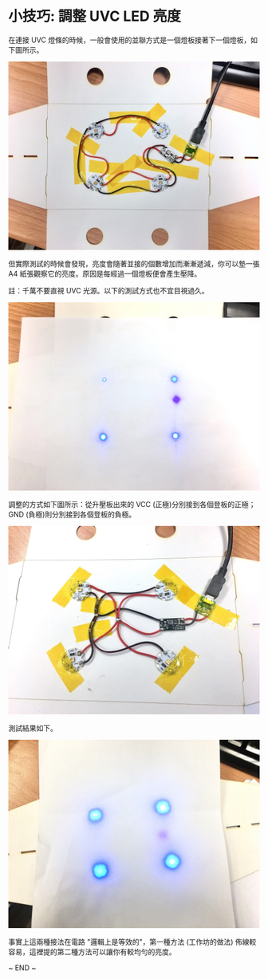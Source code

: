 # 小技巧: 調整 UVC LED 亮度


在連接 UVC 燈條的時候，一般會使用的並聯方式是一個燈板接著下一個燈板，如下圖所示。

![](images/brightness-01.jpg)

但實際測試的時候會發現，亮度會隨著並接的個數增加而漸漸遞減，你可以墊一張 A4 紙張觀察它的亮度。原因是每經過一個燈板便會產生壓降。

註：千萬不要直視 UVC 光源。以下的測試方式也不宜目視過久。

![](images/brightness-02.jpg)

調整的方式如下圖所示：從升壓板出來的 VCC (正極)分別接到各個登板的正極；GND (負極)則分別接到各個登板的負極。

![](images/brightness-03.jpg)

測試結果如下。

![](images/brightness-04.jpg)

事實上這兩種接法在電路 "邏輯上是等效的"，第一種方法 (工作坊的做法) 佈線較容易，這裡提的第二種方法可以讓你有較均勻的亮度。

~ END ~
